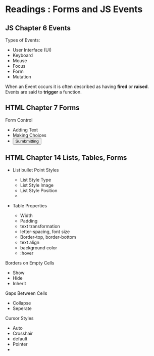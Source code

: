 # Readings : Forms and JS Events

## JS Chapter 6 Events

Types of Events:
- User Interface (UI)
- Keyboard
- Mouse
- Focus
- Form
- Mutation

When an Event occurs it is often described as having **fired** or **raised**.  
Events are said to **trigger** a function.   


## HTML Chapter 7 Forms  

Form Control
- Adding Text
- Making Choices
- <button>Sumbmitting</button>

## HTML Chapter 14 Lists, Tables, Forms
- List bullet Point Styles
  - List Style Type
  - List Style Image
  - List Style Position
  - 

- Table Properties
  - Width
  - Padding
  - text transformation
  - letter-spacing, font size
  - Border-top, border-bottom
  - text align
  - background color
  - :hover

 Borders on Empty Cells
  - Show 
  - Hide
  - Inherit

Gaps Between Cells
- Collapse
- Seperate

Cursor Styles
- Auto
- Crosshair
- default
- Pointer
- 
